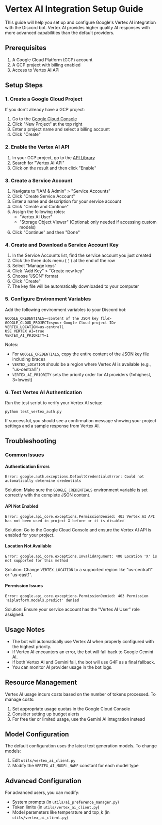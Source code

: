 # Vertex AI Integration Setup Guide

This guide will help you set up and configure Google's Vertex AI integration with the Discord bot. Vertex AI provides higher quality AI responses with more advanced capabilities than the default providers.

## Prerequisites

1. A Google Cloud Platform (GCP) account
2. A GCP project with billing enabled
3. Access to Vertex AI API

## Setup Steps

### 1. Create a Google Cloud Project

If you don't already have a GCP project:

1. Go to the [Google Cloud Console](https://console.cloud.google.com/)
2. Click "New Project" at the top right
3. Enter a project name and select a billing account
4. Click "Create"

### 2. Enable the Vertex AI API

1. In your GCP project, go to the [API Library](https://console.cloud.google.com/apis/library)
2. Search for "Vertex AI API"
3. Click on the result and then click "Enable"

### 3. Create a Service Account

1. Navigate to "IAM & Admin" > "Service Accounts"
2. Click "Create Service Account"
3. Enter a name and description for your service account
4. Click "Create and Continue"
5. Assign the following roles:
   - "Vertex AI User"
   - "Storage Object Viewer" (Optional: only needed if accessing custom models)
6. Click "Continue" and then "Done"

### 4. Create and Download a Service Account Key

1. In the Service Accounts list, find the service account you just created
2. Click the three dots menu (⋮) at the end of the row
3. Select "Manage keys"
4. Click "Add Key" > "Create new key"
5. Choose "JSON" format
6. Click "Create"
7. The key file will be automatically downloaded to your computer

### 5. Configure Environment Variables

Add the following environment variables to your Discord bot:

```
GOOGLE_CREDENTIALS=<content of the JSON key file>
GOOGLE_CLOUD_PROJECT=<your Google Cloud project ID>
VERTEX_LOCATION=us-central1
USE_VERTEX_AI=true
VERTEX_AI_PRIORITY=1
```

Notes:
- For `GOOGLE_CREDENTIALS`, copy the entire content of the JSON key file including braces
- `VERTEX_LOCATION` should be a region where Vertex AI is available (e.g., "us-central1")
- `VERTEX_AI_PRIORITY` sets the priority order for AI providers (1=highest, 3=lowest)

### 6. Test Vertex AI Authentication

Run the test script to verify your Vertex AI setup:

```
python test_vertex_auth.py
```

If successful, you should see a confirmation message showing your project settings and a sample response from Vertex AI.

## Troubleshooting

### Common Issues

#### Authentication Errors

```
Error: google.auth.exceptions.DefaultCredentialsError: Could not automatically determine credentials
```

Solution: Make sure the `GOOGLE_CREDENTIALS` environment variable is set correctly with the complete JSON content.

#### API Not Enabled

```
Error: google.api_core.exceptions.PermissionDenied: 403 Vertex AI API has not been used in project X before or it is disabled
```

Solution: Go to the Google Cloud Console and ensure the Vertex AI API is enabled for your project.

#### Location Not Available

```
Error: google.api_core.exceptions.InvalidArgument: 400 Location 'X' is not supported for this method
```

Solution: Change `VERTEX_LOCATION` to a supported region like "us-central1" or "us-east1".

#### Permission Issues

```
Error: google.api_core.exceptions.PermissionDenied: 403 Permission 'aiplatform.models.predict' denied
```

Solution: Ensure your service account has the "Vertex AI User" role assigned.

## Usage Notes

- The bot will automatically use Vertex AI when properly configured with the highest priority.
- If Vertex AI encounters an error, the bot will fall back to Google Gemini AI.
- If both Vertex AI and Gemini fail, the bot will use G4F as a final fallback.
- You can monitor AI provider usage in the bot logs.

## Resource Management

Vertex AI usage incurs costs based on the number of tokens processed. To manage costs:

1. Set appropriate usage quotas in the Google Cloud Console
2. Consider setting up budget alerts
3. For free tier or limited usage, use the Gemini AI integration instead

## Model Configuration

The default configuration uses the latest text generation models. To change models:

1. Edit `utils/vertex_ai_client.py`
2. Modify the `VERTEX_AI_MODEL_NAME` constant for each model type

## Advanced Configuration

For advanced users, you can modify:

- System prompts (in `utils/ai_preference_manager.py`)
- Token limits (in `utils/vertex_ai_client.py`)
- Model parameters like temperature and top_k (in `utils/vertex_ai_client.py`)
